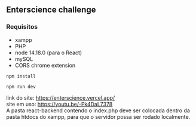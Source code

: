 ## Enterscience challenge

### Requisitos

- xampp
- PHP
- node 14.18.0 (para o React)
- mySQL
- CORS chrome extension

```
npm install
```
```
npm run dev
```

link do site: https://enterscience.vercel.app/
<br>
site em uso: https://youtu.be/-Pk4DaL7378
<br>
A pasta react-backend contendo o index.php deve ser colocada dentro da pasta htdocs do xampp, para que o servidor possa ser rodado localmente.